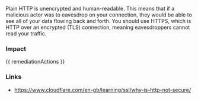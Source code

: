 
Plain HTTP is unencrypted and human-readable. This means that if a malicious actor was to eavesdrop on your connection, they would be able to see all of your data flowing back and forth.
You should use HTTPS, which is HTTP over an encrypted (TLS) connection, meaning eavesdroppers cannot read your traffic.


### Impact
<!-- Add Impact here -->

<!-- DO NOT CHANGE -->
{{ remediationActions }}

### Links
- https://www.cloudflare.com/en-gb/learning/ssl/why-is-http-not-secure/


